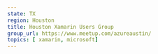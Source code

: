 ```yaml
---
state: TX
region: Houston
title: Houston Xamarin Users Group
group_url: https://www.meetup.com/azureaustin/
topics: [ xamarin, microsoft]
---
```

